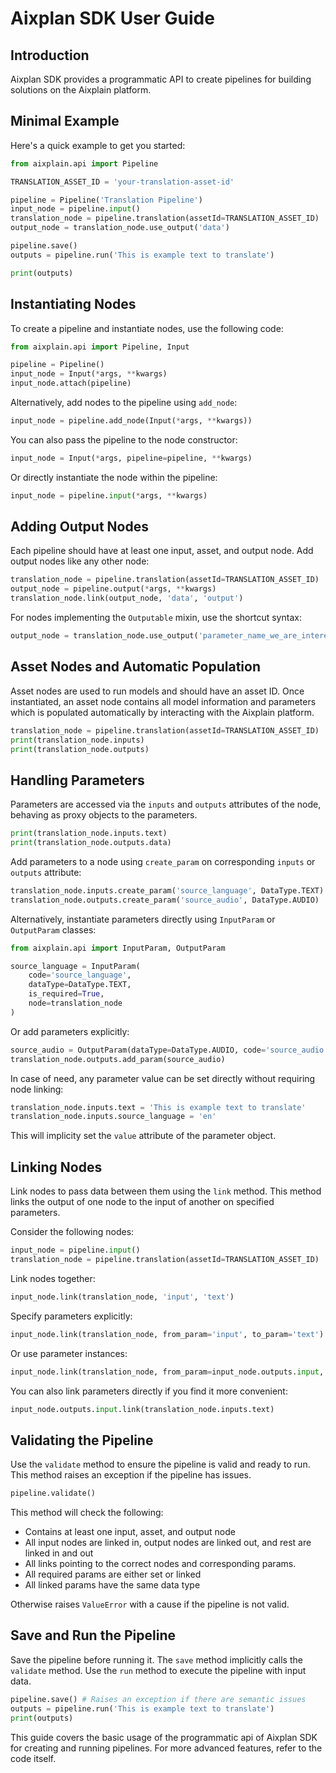 # Aixplan SDK User Guide

## Introduction

Aixplan SDK provides a programmatic API to create pipelines for building solutions on the Aixplain platform.

## Minimal Example

Here's a quick example to get you started:

```python
from aixplain.api import Pipeline

TRANSLATION_ASSET_ID = 'your-translation-asset-id'

pipeline = Pipeline('Translation Pipeline')
input_node = pipeline.input()
translation_node = pipeline.translation(assetId=TRANSLATION_ASSET_ID)
output_node = translation_node.use_output('data')

pipeline.save()
outputs = pipeline.run('This is example text to translate')

print(outputs)
```

## Instantiating Nodes

To create a pipeline and instantiate nodes, use the following code:

```python
from aixplain.api import Pipeline, Input

pipeline = Pipeline()
input_node = Input(*args, **kwargs)
input_node.attach(pipeline)
```

Alternatively, add nodes to the pipeline using `add_node`:

```python
input_node = pipeline.add_node(Input(*args, **kwargs))
```

You can also pass the pipeline to the node constructor:

```python
input_node = Input(*args, pipeline=pipeline, **kwargs)
```

Or directly instantiate the node within the pipeline:

```python
input_node = pipeline.input(*args, **kwargs)
```

## Adding Output Nodes

Each pipeline should have at least one input, asset, and output node. Add output nodes like any other node:

```python
translation_node = pipeline.translation(assetId=TRANSLATION_ASSET_ID)
output_node = pipeline.output(*args, **kwargs)
translation_node.link(output_node, 'data', 'output')
```

For nodes implementing the `Outputable` mixin, use the shortcut syntax:

```python
output_node = translation_node.use_output('parameter_name_we_are_interested_in')
```

## Asset Nodes and Automatic Population

Asset nodes are used to run models and should have an asset ID. Once instantiated, an asset node contains all model information and parameters which is populated automatically by interacting with the Aixplain platform.

```python
translation_node = pipeline.translation(assetId=TRANSLATION_ASSET_ID)
print(translation_node.inputs)
print(translation_node.outputs)
```

## Handling Parameters

Parameters are accessed via the `inputs` and `outputs` attributes of the node, behaving as proxy objects to the parameters.

```python
print(translation_node.inputs.text)
print(translation_node.outputs.data)
```

Add parameters to a node using `create_param` on corresponding `inputs` or `outputs` attribute:

```python
translation_node.inputs.create_param('source_language', DataType.TEXT)
translation_node.outputs.create_param('source_audio', DataType.AUDIO)
```

Alternatively, instantiate parameters directly using `InputParam` or `OutputParam` classes:

```python
from aixplain.api import InputParam, OutputParam

source_language = InputParam(
    code='source_language',
    dataType=DataType.TEXT,
    is_required=True,
    node=translation_node
)
```

Or add parameters explicitly:

```python
source_audio = OutputParam(dataType=DataType.AUDIO, code='source_audio')
translation_node.outputs.add_param(source_audio)
```

In case of need, any parameter value can be set directly without requiring node linking:

```python
translation_node.inputs.text = 'This is example text to translate'
translation_node.inputs.source_language = 'en'
```

This will implicity set the `value` attribute of the parameter object.

## Linking Nodes

Link nodes to pass data between them using the `link` method. This method links the output of one node to the input of another on specified parameters.

Consider the following nodes:

```python
input_node = pipeline.input()
translation_node = pipeline.translation(assetId=TRANSLATION_ASSET_ID)
```

Link nodes together:

```python
input_node.link(translation_node, 'input', 'text')
```

Specify parameters explicitly:

```python
input_node.link(translation_node, from_param='input', to_param='text')
```

Or use parameter instances:

```python
input_node.link(translation_node, from_param=input_node.outputs.input, to_param=translation_node.inputs.text)
```

You can also link parameters directly if you find it more convenient:

```python
input_node.outputs.input.link(translation_node.inputs.text)
```

## Validating the Pipeline

Use the `validate` method to ensure the pipeline is valid and ready to run. This method raises an exception if the pipeline has issues.

```python
pipeline.validate()
```

This method will check the following:
 * Contains at least one input, asset, and output node
 * All input nodes are linked in, output nodes are linked out, and rest are linked in and out
 * All links pointing to the correct nodes and corresponding params.
 * All required params are either set or linked
 * All linked params have the same data type

Otherwise raises `ValueError` with a cause if the pipeline is not valid.

## Save and Run the Pipeline

Save the pipeline before running it. The `save` method implicitly calls the `validate` method. Use the `run` method to execute the pipeline with input data.

```python
pipeline.save() # Raises an exception if there are semantic issues
outputs = pipeline.run('This is example text to translate')
print(outputs)
```

This guide covers the basic usage of the programmatic api of Aixplan SDK for creating and running pipelines. For more advanced features, refer to the code itself.